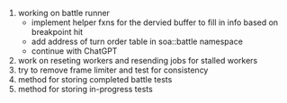 
1. working on battle runner
    - implement helper fxns for the dervied buffer to fill in info based on breakpoint hit
    - add address of turn order table in soa::battle namespace
    - continue with ChatGPT
1. work on reseting workers and resending jobs for stalled workers
1. try to remove frame limiter and test for consistency
1. method for storing completed battle tests
1. method for storing in-progress tests
